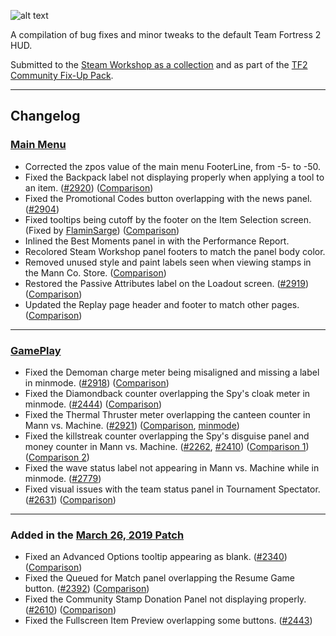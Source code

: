 ![alt text](https://i.imgur.com/cY2bhRp.png)

A compilation of bug fixes and minor tweaks to the default Team Fortress 2 HUD.

Submitted to the [Steam Workshop as a collection](https://steamcommunity.com/workshop/filedetails/?id=2153598398) and as part of the [TF2 Community Fix-Up Pack](https://steamcommunity.com/workshop/filedetails/?id=2156577890).

---

## Changelog

### [Main Menu](https://steamcommunity.com/sharedfiles/filedetails/?id=2001454366)
- Corrected the zpos value of the main menu FooterLine, from -5- to -50.
- Fixed the Backpack label not displaying properly when applying a tool to an item. ([#2920](https://github.com/ValveSoftware/Source-1-Games/issues/2920)) ([Comparison](https://steamuserimages-a.akamaihd.net/ugc/776245734731768053/69568F41D8F9398A56D488C5A5A8B3C6B979120D/))
- Fixed the Promotional Codes button overlapping with the news panel. ([#2904](https://github.com/ValveSoftware/Source-1-Games/issues/2904))
- Fixed tooltips being cutoff by the footer on the Item Selection screen. (Fixed by [FlaminSarge](https://github.com/FlaminSarge)) ([Comparison](https://steamuserimages-a.akamaihd.net/ugc/776245734731768284/54831DFF321D72167B8DD03608ED1AEEB467C9C6/))
- Inlined the Best Moments panel in with the Performance Report.
- Recolored Steam Workshop panel footers to match the panel body color.
- Removed unused style and paint labels seen when viewing stamps in the Mann Co. Store. ([Comparison](https://imgur.com/a/48nTYaa))
- Restored the Passive Attributes label on the Loadout screen. ([#2919](https://github.com/ValveSoftware/Source-1-Games/issues/2919)) ([Comparison](https://steamuserimages-a.akamaihd.net/ugc/776245734731768506/FFA14CDDC829838BE35F594D9721EDE4B42FA148/))
- Updated the Replay page header and footer to match other pages. ([Comparison](https://steamuserimages-a.akamaihd.net/ugc/776245734731768697/AED0B3D8C3837B890A1CE72011BBA56729E66FEA/))

---

### [GamePlay](https://steamcommunity.com/sharedfiles/filedetails/?id=2001457353)
- Fixed the Demoman charge meter being misaligned and missing a label in minmode. ([#2918](https://github.com/ValveSoftware/Source-1-Games/issues/2918)) ([Comparison](https://steamuserimages-a.akamaihd.net/ugc/776245734731766948/E81EFBB206567D41518990DB4C856EF5A20F7F65/))
- Fixed the Diamondback counter overlapping the Spy's cloak meter in minmode. ([#2444](https://github.com/ValveSoftware/Source-1-Games/issues/2444)) ([Comparison](https://steamuserimages-a.akamaihd.net/ugc/776245734731766307/3FBF97C4674F1D1896A120DCDA9261C183EEBA61/))
- Fixed the Thermal Thruster meter overlapping the canteen counter in Mann vs. Machine. ([#2921](https://github.com/ValveSoftware/Source-1-Games/issues/2921)) ([Comparison](https://steamuserimages-a.akamaihd.net/ugc/776245734731833044/85BB0621FEF5A8C86EAE2CB7324A265BFECAA7AE/), [minmode](https://steamuserimages-a.akamaihd.net/ugc/776245734731832860/189008546C627A93EF89F4131CA31BFCD7648286/))
- Fixed the killstreak counter overlapping the Spy's disguise panel and money counter in Mann vs. Machine. ([#2262](https://github.com/ValveSoftware/Source-1-Games/issues/2262), [#2410](https://github.com/ValveSoftware/Source-1-Games/issues/2410)) ([Comparison 1](https://steamuserimages-a.akamaihd.net/ugc/776245734731766546/B744ADCEA958B00732121D445A3A7DDF0E2E35F5/)) ([Comparison 2](https://steamuserimages-a.akamaihd.net/ugc/776245734731832575/147D38B92AE9277229EFE77094E19082F8241F2D/))
- Fixed the wave status label not appearing in Mann vs. Machine while in minmode. ([#2779](https://github.com/ValveSoftware/Source-1-Games/issues/2779))
- Fixed visual issues with the team status panel in Tournament Spectator. ([#2631](https://github.com/ValveSoftware/Source-1-Games/issues/2631)) ([Comparison](https://imgur.com/a/4zb8hxz))

---

### Added in the [March 26, 2019 Patch](http://www.teamfortress.com/post.php?id=49481)
- Fixed an Advanced Options tooltip appearing as blank. ([#2340](https://github.com/ValveSoftware/Source-1-Games/issues/2340)) ([Comparison](https://i.imgur.com/DTEFKCU.png))
- Fixed the Queued for Match panel overlapping the Resume Game button. ([#2392](https://github.com/ValveSoftware/Source-1-Games/issues/2392)) ([Comparison](https://i.imgur.com/edebGAj.png))
- Fixed the Community Stamp Donation Panel not displaying properly. ([#2610](https://github.com/ValveSoftware/Source-1-Games/issues/2610)) ([Comparison](https://i.imgur.com/CJIRSeI.png))
- Fixed the Fullscreen Item Preview overlapping some buttons. ([#2443](https://github.com/ValveSoftware/Source-1-Games/issues/2443))
